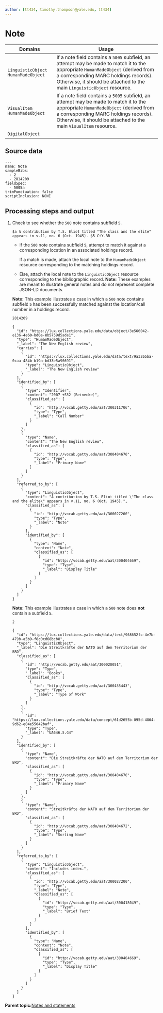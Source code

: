 ```yaml
---
author: [tt434, timothy.thompson@yale.edu, tt434]
---
```


# Note

|Domains|Usage|
|-------|-----|
|`LinguisticObject` `HumanMadeObject`|If a note field contains a `5005` subfield, an attempt may be made to match it to the appropriate `HumanMadeObject` \(derived from a corresponding MARC holdings records\). Otherwise, it should be attached to the main `LinguisticObject` resource.|
|`VisualItem` `HumanMadeObject`|If a note field contains a `5005` subfield, an attempt may be made to match it to the appropriate `HumanMadeObject` \(derived from a corresponding MARC holdings records\). Otherwise, it should be attached to the main `VisualItem` resource.|
|`DigitalObject`| |

## Source data

```
---
name: Note
sampleBibs:
  - 2
  - 2814209
fieldSpec:
  - 5005a
trimPunctuation: false
scriptInclusion: NONE
```

## Processing steps and output

1.  Check to see whether the `500` note contains subfield `5`.

    `$a A contribution by T.S. Eliot titled "The class and the elite" appears in v.11, no. 6 (Oct. 1945). $5 CtY-BR`

    -   If the `500` note contains subfield `5`, attempt to match it against a corresponding location in an associated holdings record.

        If a match is made, attach the local note to the `HumanMadeObject` resource corresponding to the matching holdings record.

    -   Else, attach the local note to the `LinguisticObject` resource corresponding to the bibliographic record.
    **Note:** These examples are meant to illustrate general notes and do not represent complete JSON-LD documents.

    **Note:** This example illustrates a case in which a `500` note contains subfield `5` has been successfully matched against the location/call number in a holdings record.

    `2814209`

    ```
    {
      "id": "https://lux.collections.yale.edu/data/object/3e566042-e136-4e60-bd0e-8b5759d5ade1",
      "type": "HumanMadeObject",
      "_label": "The New English review",
      "carries": [
        {
          "id": "https://lux.collections.yale.edu/data/text/9a3265ba-0caa-484b-b19a-bd33e5a96691",
          "type": "LinguisticObject",
          "_label": "The New English review"
        }
      ],
      "identified_by": [
        {
          "type": "Identifier",
          "content": "2007 +S32 (Beinecke)",
          "classified_as": [
            {
              "id": "http://vocab.getty.edu/aat/300311706",
              "type": "Type",
              "_label": "Call Number"
            }
          ]
        },
        {
          "type": "Name",
          "content": "The New English review",
          "classified_as": [
            {
              "id": "http://vocab.getty.edu/aat/300404670",
              "type": "Type",
              "_label": "Primary Name"
            }
          ]
        }
      ],
      "referred_to_by": [
        {
          "type": "LinguisticObject",
          "content": "A contribution by T.S. Eliot titled \"The class and the elite\" appears in v.11, no. 6 (Oct. 1945).",
          "classified_as": [
            {
              "id": "http://vocab.getty.edu/aat/300027200",
              "type": "Type",
              "_label": "Note"
            }
          ],
          "identified_by": [
            {
              "type": "Name",
              "content": "Note",
              "classified_as": [
                {
                  "id": "http://vocab.getty.edu/aat/300404669",
                  "type": "Type",
                  "_label": "Display Title"
                }
              ]
            }
          ]
        }
      ]
    }
    ```

    **Note:** This example illustrates a case in which a `500` note does **not** contain a subfield `5`.

    `2`

    ```
    {
      "id": "https://lux.collections.yale.edu/data/text/968652fc-4e7b-479b-a5b9-f8c0cd68bcb8",
      "type": "LinguisticObject",
      "_label": "Die Streitkräfte der NATO auf dem Territorium der BRD",
      "classified_as": [
        {
          "id": "http://vocab.getty.edu/aat/300028051",
          "type": "Type",
          "_label": "Books",
          "classified_as": [
            {
              "id": "http://vocab.getty.edu/aat/300435443",
              "type": "Type",
              "_label": "Type of Work"
            }
          ]
        },
        {
          "id": "https://lux.collections.yale.edu/data/concept/61d2655b-095d-4864-9d62-e04e55042baf",
          "type": "Type",
          "_label": "UA646.5.G4"
        }
      ],
      "identified_by": [
        {
          "type": "Name",
          "content": "Die Streitkräfte der NATO auf dem Territorium der BRD",
          "classified_as": [
            {
              "id": "http://vocab.getty.edu/aat/300404670",
              "type": "Type",
              "_label": "Primary Name"
            }
          ]
        },
        {
          "type": "Name",
          "content": "Streitkräfte der NATO auf dem Territorium der BRD",
          "classified_as": [
            {
              "id": "http://vocab.getty.edu/aat/300404672",
              "type": "Type",
              "_label": "Sorting Name"
            }
          ]
        }
      ],
      "referred_to_by": [
        {
          "type": "LinguisticObject",
          "content": "Includes index.",
          "classified_as": [
            {
              "id": "http://vocab.getty.edu/aat/300027200",
              "type": "Type",
              "_label": "Note",
              "classified_as": [
                {
                  "id": "http://vocab.getty.edu/aat/300418049",
                  "type": "Type",
                  "_label": "Brief Text"
                }
              ]
            }
          ],
          "identified_by": [
            {
              "type": "Name",
              "content": "Note",
              "classified_as": [
                {
                  "id": "http://vocab.getty.edu/aat/300404669",
                  "type": "Type",
                  "_label": "Display Title"
                }
              ]
            }
          ]
        }
      ]
    }
    ```


**Parent topic:**[Notes and statements](../../concepts/notes_and_statements.md)

